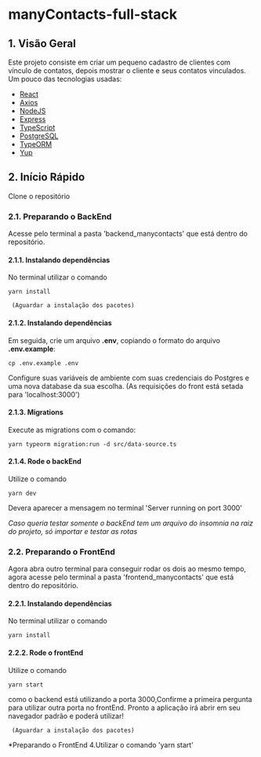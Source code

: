 # manyContacts-full-stack

## 1. Visão Geral

Este projeto consiste em criar um pequeno cadastro de clientes com vínculo de contatos, depois mostrar o cliente e seus contatos vinculados.
Um pouco das tecnologias usadas:

- [React](https://pt-br.reactjs.org/)
- [Axios](https://axios-http.com/)
- [NodeJS](https://nodejs.org/en/)
- [Express](https://expressjs.com/pt-br/)
- [TypeScript](https://www.typescriptlang.org/)
- [PostgreSQL](https://www.postgresql.org/)
- [TypeORM](https://typeorm.io/)
- [Yup](https://www.npmjs.com/package/yup)

## 2. Início Rápido

Clone o repositório

### 2.1. Preparando o BackEnd

Acesse pelo terminal a pasta 'backend_manycontacts' que está dentro do repositório. 

#### 2.1.1. Instalando dependências

No terminal utilizar o comando 
    
```shell
yarn install
```
     (Aguardar a instalação dos pacotes)
#### 2.1.2. Instalando dependências
Em seguida, crie um arquivo **.env**, copiando o formato do arquivo **.env.example**:

```
cp .env.example .env
```

Configure suas variáveis de ambiente com suas credenciais do Postgres e uma nova database da sua escolha.
(As requisições do front está setada para 'localhost:3000')

#### 2.1.3. Migrations

Execute as migrations com o comando:

```
yarn typeorm migration:run -d src/data-source.ts
```

#### 2.1.4. Rode o backEnd


Utilize o comando

```
yarn dev
```
Devera aparecer a mensagem no terminal 'Server running on port 3000'

*Caso queria testar somente o backEnd tem um arquivo do insomnia na raiz do projeto, só importar e testar as rotas*

### 2.2. Preparando o FrontEnd

Agora abra outro terminal para conseguir rodar os dois ao mesmo tempo, agora acesse pelo terminal a pasta 'frontend_manycontacts' que está dentro do repositório. 

#### 2.2.1. Instalando dependências

No terminal utilizar o comando 
    
```shell
yarn install
```
#### 2.2.2. Rode o frontEnd


Utilize o comando

```
yarn start
```
como o backend está utilizando a porta 3000,Confirme a primeira pergunta para utilizar outra porta no frontEnd.
Pronto a aplicação irá abrir em seu navegador padrão e poderá utilizar!



     (Aguardar a instalação dos pacotes)

 *Preparando o FrontEnd
4.Utilizar o comando 'yarn start'